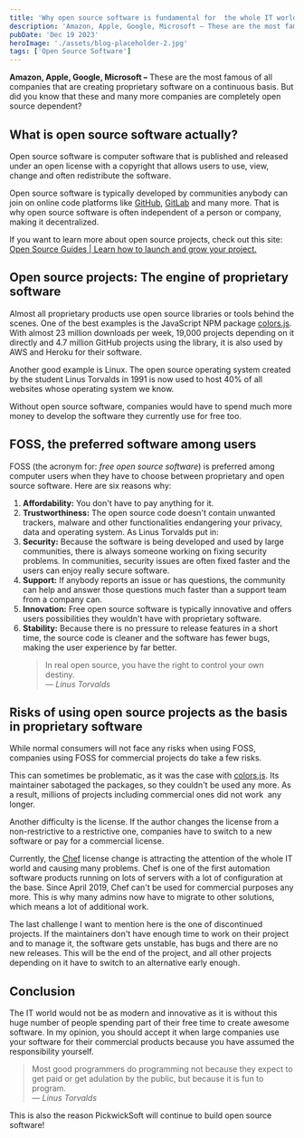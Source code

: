 ```yaml
---
title: 'Why open source software is fundamental for  the whole IT world'
description: 'Amazon, Apple, Google, Microsoft – These are the most famous of all companies that are creating proprietary software on a continuous basis. But did you know that these and many more companies are completely open source dependent?'
pubDate: 'Dec 19 2023'
heroImage: './assets/blog-placeholder-2.jpg'
tags: ['Open Source Software']
---
```


**Amazon, Apple, Google, Microsoft –** These are the most famous of all companies that are creating proprietary software
on a continuous basis. But did you know that these and many more companies are completely open source dependent?

## What is open source software actually?

Open source software is computer software that is published and released under an open license with a copyright that
allows users to use, view, change and often redistribute the software.

Open source software is typically developed by communities anybody can join on online code platforms
like [GitHub](https://github.com), [GitLab](https://about.gitlab.com/) and many more. That is why open source software
is often independent of a person or company, making it decentralized.

If you want to learn more about open source projects, check out this
site: [Open Source Guides \| Learn how to launch and grow your project.](https://opensource.guide/)

## Open source projects: The engine of proprietary software

Almost all proprietary products use open source libraries or tools behind the scenes. One of the best examples is the
JavaScript NPM package [colors.js](https://github.com/Marak/colors.js). With almost 23 million downloads per week,
19,000 projects depending on it directly and 4.7 million GitHub projects using the library, it is also used by AWS and
Heroku for their software.

Another good example is Linux. The open source operating system created by the student Linus Torvalds in 1991 is now
used to host 40% of all websites whose operating system we know.

Without open source software, companies would have to spend much more money to develop the software they currently use
for free too.

## FOSS, the preferred software among users

FOSS (the acronym for: _free open source software_) is preferred among computer users when they have to choose between
proprietary and open source software. Here are six reasons why:

1. **Affordability:** You don't have to pay anything for it.
2. **Trustworthiness:** The open source code doesn't contain unwanted trackers, malware and other functionalities
   endangering your privacy, data and operating system. As Linus Torvalds put in:
3. **Security:** Because the software is being developed and used by large communities, there is always someone working
   on fixing security problems. In communities, security issues are often fixed faster and the users can enjoy really
   secure software.
4. **Support:** If anybody reports an issue or has questions, the community can help and answer those questions much
   faster than a support team from a company can.
5. **Innovation:** Free open source software is typically innovative and offers users possibilities they wouldn't have
   with proprietary software.
6. **Stability:** Because there is no pressure to release features in a short time, the source code is cleaner and the
   software has fewer bugs, making the user experience by far better.
   > In real open source, you have the right to control your own destiny.<br>
   > — <cite>Linus Torvalds</cite>

## Risks of using open source projects as the basis in proprietary software

While normal consumers will not face any risks when using FOSS, companies using FOSS for commercial projects do take a
few risks.

This can sometimes be problematic, as it was the case with [colors.js](https://github.com/Marak/colors.js). Its
maintainer sabotaged the packages, so they couldn't be used any more. As a result, millions of projects including
commercial ones did not work&nbsp; any longer.

Another difficulty is the license. If the author changes the license from a non-restrictive to a restrictive one,
companies have to switch to a new software or pay for a commercial license.

Currently, the [Chef](https://www.chef.io/) license change is attracting the attention of the whole IT world and causing
many problems. Chef is one of the first automation software products running on lots of servers with a lot of
configuration at the base. Since April 2019, Chef can't be used for commercial purposes any more. This is why many
admins now have to migrate to other solutions, which means a lot of additional work.

The last challenge I want to mention here is the one of discontinued projects. If the maintainers don't have enough time
to work on their project and to manage it, the software gets unstable, has bugs and there are no new releases. This will
be the end of the project, and all other projects depending on it have to switch to an alternative early enough.

## Conclusion

The IT world would not be as modern and innovative as it is without this huge number of people spending part of their
free time to create awesome software. In my opinion, you should accept it when large companies use your software for
their commercial products because you have assumed the responsibility yourself.

> Most good programmers do programming not because they expect to get paid or get adulation by the public, but because
> it is fun to program.<br>
> — <cite>Linus Torvalds</cite>

This is also the reason PickwickSoft will continue to build open source software\!
